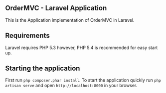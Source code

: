 ## OrderMVC - Laravel Application

This is the Application implementation of OrderMVC in Laravel.

Requirements
------------------------

Laravel requires PHP 5.3 however, PHP 5.4 is recommended for easy start up.


Starting the application
------------------------

First run `php composer.phar install`.
To start the application quickly run `php artisan serve` and open `http://localhost:8000` in your browser.